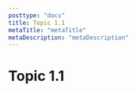 ```yaml
---
posttype: "docs"
title: Topic 1.1
metaTitle: "metaTitle"
metaDescription: "metaDescription"
---
```



# Topic 1.1
